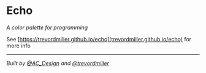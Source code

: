# Echo

_A color palette for programming_

See [https://trevordmiller.github.io/echo](trevordmiller.github.io/echo) for more info

---

_Built by [@AC_Design](https://twitter.com/AC_Design) and [@trevordmiller](www.trevordmiller.com)_
